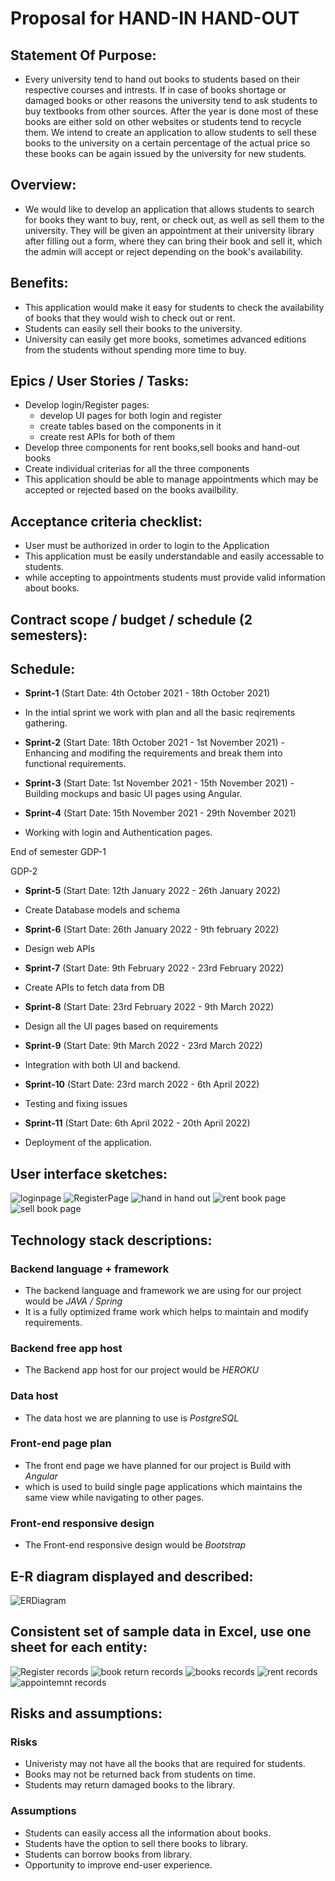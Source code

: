 # Proposal for HAND-IN HAND-OUT
## Statement Of Purpose:
- Every university tend to hand out books to students based on their respective courses and intrests. If in case of books shortage or damaged books or other reasons the university tend to ask students to buy textbooks from other sources. After the year is done most of these books are either sold on other websites or students tend to recycle them. We intend to create an application to allow students to sell these books to the university on a certain percentage of the actual price so these books can be again issued by the university for new students.

 ## Overview:
 - We would like to develop an application that allows students to search for books they want to buy, rent, or check out, as well as sell them to the university. They will be given an appointment at their university library after filling out a form, where they can bring their book and sell it, which the admin will accept or reject depending on the book's availability.
 
 ## Benefits:
- This application would make it easy for students to check the availability of books that they would wish to check out or rent.
- Students can easily sell their books to the university.
- University can easily get more books, sometimes advanced editions from the students without spending more time to buy.

## Epics / User Stories / Tasks:

- Develop login/Register pages:
    - develop UI pages for both login and register
    - create tables based on the components in it
    - create rest APIs for both of them
- Develop three components for rent books,sell books and hand-out books
- Create individual criterias for all the three components 
- This application should be able to manage appointments which may be accepted or rejected based on the books availbility.
 
## Acceptance criteria checklist:
- User must be authorized in order to login to the Application
- This application must be easily understandable and easily accessable to students.
- while accepting to appointments students must provide valid information about books.

## Contract scope / budget / schedule (2 semesters):


## Schedule:

 - **Sprint-1** (Start Date: 4th October 2021 - 18th October 2021)
 - In the intial sprint we work with plan and all the basic reqirements gathering. 

- **Sprint-2** (Start Date: 18th October 2021 - 1st November 2021)
-Enhancing and modifing the requirements and break them into functional requirements.
- **Sprint-3** (Start Date: 1st November 2021 - 15th November 2021)
 -Building mockups and basic UI pages using Angular.

- **Sprint-4**  (Start Date: 15th November 2021 - 29th November 2021)
- Working with login and Authentication pages.

 End of semester GDP-1

 GDP-2 

 - **Sprint-5**  (Start Date: 12th January 2022 - 26th January 2022)
 - Create Database models and schema

 - **Sprint-6** (Start Date: 26th January 2022 - 9th february 2022)
 - Design web APIs

 - **Sprint-7** (Start Date: 9th February 2022 - 23rd February 2022)
 - Create APIs to fetch data from DB

 - **Sprint-8** (Start Date: 23rd February 2022 - 9th March 2022)
 - Design all the UI pages based on requirements

 - **Sprint-9** (Start Date: 9th March 2022 - 23rd March 2022)
 - Integration with both UI and backend.

 - **Sprint-10** (Start Date: 23rd march 2022 - 6th April 2022)
 - Testing and fixing issues

 - **Sprint-11** (Start Date: 6th April 2022 - 20th April 2022)
 - Deployment of the application.
 

## User interface sketches:
![](Images/LoginPage.png "loginpage")
![](Images/Register.png "RegisterPage ")
![](Images/submitimage.jpg "hand in hand out")
![](Images/Rentbooks.jpg "rent book page")
![](Images/sellbooks.jpg "sell book page")

## Technology stack descriptions:


### Backend language + framework 
- The backend language and framework we are using for our project would be *JAVA / Spring*
- It is a fully optimized frame work which helps to maintain and modify requirements.

### Backend free app host 
- The Backend app host for our project would be *HEROKU*
### Data host 
- The data host we are planning to use is *PostgreSQL*
### Front-end page plan 
- The front end page we have planned for our project is Build with *Angular*
- which is used to build single page applications which maintains the same view while navigating to other pages.  
### Front-end responsive design 
- The Front-end responsive design would be *Bootstrap*


## E-R diagram displayed and described:
![](ERDiagram.png "ERDiagram")

## Consistent set of sample data in Excel, use one sheet for each entity:
![](Images/Registersheet.png " Register records")
![](Images/BookReturns.png "book return records ")
![](Images/Books.png " books records")
![](Images/RentRecords.png "rent records ")
![](Images/Appointment.png " appointemnt records")
## Risks and assumptions:
### Risks
- Univeristy may not have all the books that are required for students.
- Books may not be returned back from students on time.
- Students may return damaged books to the library.
### Assumptions
- Students can easily access all the information about books.
- Students have the option to sell there books to library.
- Students can borrow books from library.
- Opportunity to improve end-user experience.





